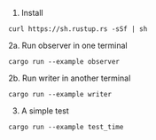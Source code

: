 1. Install

`curl https://sh.rustup.rs -sSf | sh`

2a. Run observer in one terminal

`cargo run --example observer`

2b. Run writer in another terminal

`cargo run --example writer`

3. A simple test

`cargo run --example test_time`
